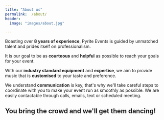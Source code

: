 ```yaml
---
title: "About us"
permalink:  /about/
header:
  image: "images/about.jpg"

---
```



Boasting over **8 years of experience**, Pyrite Events is guided by unmatched talent and prides itself on professionalism.

It is our goal to be as **courteous** and **helpful** as possible to reach your goals for your event.

With our **industry standard equipment** and **expertise**, we aim to provide music that is **customised** to your taste and preference.

We understand **communication** is key, that's why we'll take careful steps to coordinate with you to make your event run as smoothly as possible. We are easily contactable through calls, emails, text or scheduled meeting.

## You bring the crowd and we'll get them dancing!
